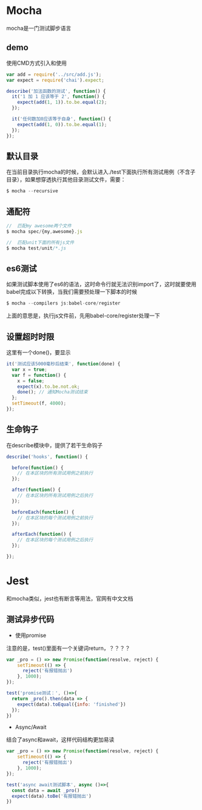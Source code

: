 # Mocha
mocha是一门测试脚步语言

## demo
使用CMD方式引入和使用
```js
var add = require('../src/add.js');
var expect = require('chai').expect;

describe('加法函数的测试', function() {
  it('1 加 1 应该等于 2', function() {
    expect(add(1, 1)).to.be.equal(2);
  });

  it('任何数加0应该等于自身', function() {
    expect(add(1, 0)).to.be.equal(1);
  });
});
```

## 默认目录
在当前目录执行mocha的时候，会默认进入./test下面执行所有测试用例（不含子目录），如果想穿透执行其他目录测试文件，需要：
```js
$ mocha --recursive 
```

## 通配符
```js
//  匹配my awesome两个文件
$ mocha spec/{my,awesome}.js

//  匹配unit下面的所有js文件
$ mocha test/unit/*.js
```


## es6测试
如果测试脚本使用了es6的语法，这时命令行就无法识别import了，这时就要使用babel完成以下转换，当我们需要预处理一下脚本的时候
```js
$ mocha --compilers js:babel-core/register
```
上面的意思是，执行js文件前，先用babel-core/register处理一下


## 设置超时时限
这里有一个done()，要显示
```js
it('测试应该5000毫秒后结束', function(done) {
  var x = true;
  var f = function() {
    x = false;
    expect(x).to.be.not.ok;
    done(); // 通知Mocha测试结束
  };
  setTimeout(f, 4000);
});
```

## 生命钩子
在describe模块中，提供了若干生命钩子
```js
describe('hooks', function() {

  before(function() {
    // 在本区块的所有测试用例之前执行
  });

  after(function() {
    // 在本区块的所有测试用例之后执行
  });

  beforeEach(function() {
    // 在本区块的每个测试用例之前执行
  });

  afterEach(function() {
    // 在本区块的每个测试用例之后执行
  });

});
```


# Jest
和mocha类似，jest也有断言等用法，官网有中文文档


## 测试异步代码
- 使用promise

注意的是，test()里面有一个关键词return，？？？？
```js
var _pro = () => new Promise(function(resolve, reject) {
    setTimeout(() => {
      reject('有报错抛出')
    }, 1000);
});

test('promise测试：', ()=>{
  return _pro().then(data => {
    expect(data).toEqual({info: 'finished'})
  });
})
```

- Async/Await

结合了async和await，这样代码结构更加易读
```js
var _pro = () => new Promise(function(resolve, reject) {
    setTimeout(() => {
      reject('有报错抛出')
    }, 1000);
});

test('async await测试脚本', async ()=>{
  const data = await _pro()
  expect(data).toBe('有报错抛出')
})
```

